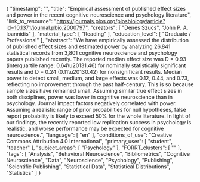 {
    "timestamp": "",
    "title": "Empirical assessment of published effect sizes and power in the recent cognitive neuroscience and psychology literature",
    "link_to_resource": "https://journals.plos.org/plosbiology/article?id=10.1371/journal.pbio.2000797",
    "creators": [
        "Denes Szucs",
        "John P. A. Ioannidis"
    ],
    "material_type": [
        "Reading"
    ],
    "education_level": [
        "Graduate / Professional"
    ],
    "abstract": "We have empirically assessed the distribution of published effect sizes and estimated power by analyzing 26,841 statistical records from 3,801 cognitive neuroscience and psychology papers published recently. The reported median effect size was D = 0.93 (interquartile range: 0.64\u20131.46) for nominally statistically significant results and D = 0.24 (0.11\u20130.42) for nonsignificant results. Median power to detect small, medium, and large effects was 0.12, 0.44, and 0.73, reflecting no improvement through the past half-century. This is so because sample sizes have remained small. Assuming similar true effect sizes in both disciplines, power was lower in cognitive neuroscience than in psychology. Journal impact factors negatively correlated with power. Assuming a realistic range of prior probabilities for null hypotheses, false report probability is likely to exceed 50% for the whole literature. In light of our findings, the recently reported low replication success in psychology is realistic, and worse performance may be expected for cognitive neuroscience.",
    "language": [
        "en"
    ],
    "conditions_of_use": "Creative Commons Attribution 4.0 International",
    "primary_user": [
        "student",
        "teacher"
    ],
    "subject_areas": [
        "Psychology"
    ],
    "FORRT_clusters": [
        ""
    ],
    "tags": [
        "Analysis",
        "Behavioral Neuroscience",
        "Bibliometrics",
        "Cognitive Neuroscience",
        "Data",
        "Neuroscience",
        "Psychology",
        "Publishing",
        "Scientific Publishing",
        "Statistical Data",
        "Statistical Distributions",
        "Statistics"
    ]
}